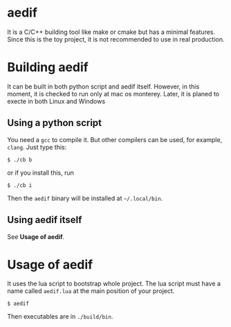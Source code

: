 # aedif
It is a C/C++ building tool like make or cmake but has a minimal features.
Since this is the toy project, it is not recommended to use in real production.

# Building aedif
It can be built in both python script and aedif itself. However, in this moment, it is checked to run only at mac os monterey.
Later, it is planed to execte in both Linux and Windows

## Using a python script
You need a `gcc` to compile it. But other compilers can be used, for example, `clang`.
Just type this:
```console
$ ./cb b
```
or if you install this, run
```console
$ ./cb i
```
Then the `aedif` binary will be installed at `~/.local/bin`.

## Using aedif itself
See **Usage of aedif**.

# Usage of aedif
It uses the lua script to bootstrap whole project. The lua script must have a name called `aedif.lua`
at the main position of your project.
```console
$ aedif
```
Then executables are in `./build/bin`.
